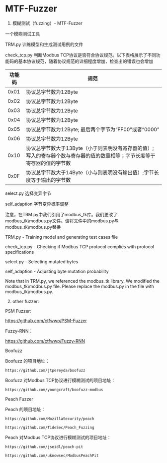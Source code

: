 # MTF-Fuzzer
1. 模糊测试（fuzzing）- MTF-Fuzzer

一个模糊测试工具

TRM.py 训练模型和生成测试用例的文件

check_tcp.py 判断Modbus TCP协议是否符合协议规范。以下表格展示了不同功能码的基本协议规范，随着协议规范的详细程度增加，检查出的错误也会增加

| 功能码 | 规范 |
|-------|-------|
| 0x01  | 协议总字节数为12Byte   |
| 0x02  | 协议总字节数为12Byte  |
| 0x03  | 协议总字节数为12Byte  |
| 0x04  | 协议总字节数为12Byte  |
| 0x05  | 协议总字节数为12Byte; 最后两个字节为“FF00”或者“0000”  |
| 0x06  | 协议总字节数为12Byte   |
| 0x10  | 协议总字节数大于13Byte（小于则表明没有寄存器的值）; 写入的寄存器个数与寄存器的值的数量相等；字节长度等于寄存器的值的字节数|
| 0x0F  | 协议总字节数大于14Byte（小与则表明没有输出值）;字节长度等于输出的字节数  |

select.py 选择变异字节

self_adaption 字节变异概率调整

注意，在TRM.py中我们引用了modbus_tk库。我们更改了modbus_tk\modbus.py文件。请将文件中的modbus.py与modbus_tk\modbus.py替换

TRM.py - Training model and generating test cases file

check_tcp.py - Checking if Modbus TCP protocol complies with protocol specifications

select.py - Selecting mutated bytes

self_adaption - Adjusting byte mutation probability

Note that in TRM.py, we referenced the modbus_tk library. We modified the modbus_tk\modbus.py file. Please replace the modbus.py in the file with modbus_tk\modbus.py.

2. other fuzzer:

PSM Fuzzer: 

  https://github.com/ctfwwp/PSM-Fuzzer
  
Fuzzy-RNN：

  https://github.com/ctfwwp/Fuzzy-RNN
  
Boofuzz

  Boofuzz 的项目地址：
  
    https://github.com/jtpereyda/boofuzz
    
  Boofuzz 对Modbus TCP协议进行模糊测试的项目地址：
  
    https://github.com/youngcraft/boofuzz-modbus
    
Peach Fuzzer

  Peach 的项目地址：
  
    https://github.com/MozillaSecurity/peach
    
    https://github.com/TideSec/Peach_Fuzzing
    
  Peach 对Modbus TCP协议进行模糊测试的项目地址：
  
    https://github.com/jseidl/peach-pit
    
    https://github.com/uknowsec/ModbusPeachPit

